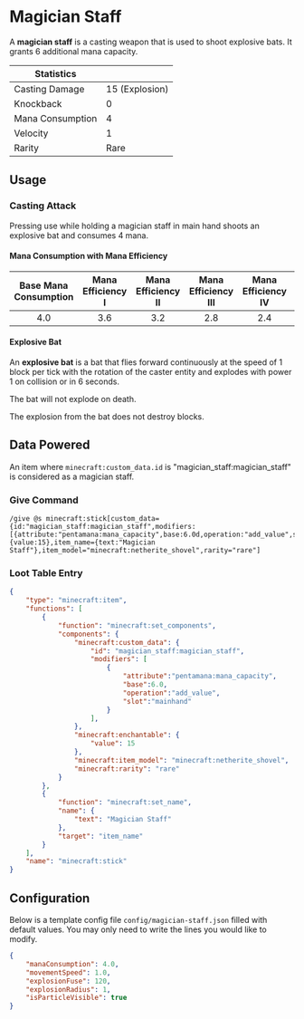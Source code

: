# Magician Staff

A **magician staff** is a casting weapon that is used to shoot explosive bats. It grants 6 additional mana capacity.

| Statistics ||
| - | - |
| Casting Damage | 15 (Explosion) |
| Knockback | 0 |
| Mana Consumption| 4 |
| Velocity | 1 |
| Rarity | Rare |

## Usage

### Casting Attack

Pressing use while holding a magician staff in main hand shoots an explosive bat and consumes 4 mana.

#### Mana Consumption with Mana Efficiency

| Base Mana Consumption | Mana Efficiency I | Mana Efficiency II | Mana Efficiency III | Mana Efficiency IV | Mana Efficiency V |
| :-: | :-: | :-: | :-: | :-: | :-: |
| 4.0 | 3.6 | 3.2 | 2.8 | 2.4 | 2.0 |

#### Explosive Bat

An **explosive bat** is a bat that flies forward continuously at the speed of 1 block per tick with the rotation of the caster entity and explodes with power 1 on collision or in 6 seconds.

The bat will not explode on death.

The explosion from the bat does not destroy blocks.

## Data Powered

An item where `minecraft:custom_data.id` is "magician_staff:magician_staff" is considered as a magician staff.

### Give Command

```mcfunction
/give @s minecraft:stick[custom_data={id:"magician_staff:magician_staff",modifiers:[{attribute:"pentamana:mana_capacity",base:6.0d,operation:"add_value",slot:"mainhand"}]},enchantable={value:15},item_name={text:"Magician Staff"},item_model="minecraft:netherite_shovel",rarity="rare"]
```

### Loot Table Entry

```json
{
    "type": "minecraft:item",
    "functions": [
        {
            "function": "minecraft:set_components",
            "components": {
                "minecraft:custom_data": {
                    "id": "magician_staff:magician_staff",
                    "modifiers": [
                        {
                            "attribute":"pentamana:mana_capacity",
                            "base":6.0,
                            "operation":"add_value",
                            "slot":"mainhand"
                        }
                    ],
                },
                "minecraft:enchantable": {
                    "value": 15
                },
                "minecraft:item_model": "minecraft:netherite_shovel",
                "minecraft:rarity": "rare"
            }
        },
        {
            "function": "minecraft:set_name",
            "name": {
                "text": "Magician Staff"
            },
            "target": "item_name"
        }
    ],
    "name": "minecraft:stick"
}
```

## Configuration

Below is a template config file `config/magician-staff.json` filled with default values. You may only need to write the lines you would like to modify.

```json
{
    "manaConsumption": 4.0,
    "movementSpeed": 1.0,
    "explosionFuse": 120,
    "explosionRadius": 1,
    "isParticleVisible": true
}
```
